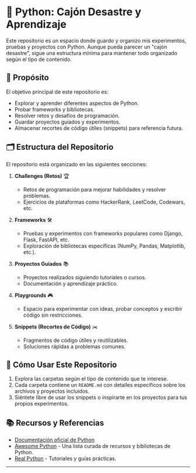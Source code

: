 # 🐍 Python: Cajón Desastre y Aprendizaje

Este repositorio es un espacio donde guardo y organizo mis experimentos, pruebas y proyectos con Python. Aunque pueda parecer un "cajón desastre", sigue una estructura mínima para mantener todo organizado según el tipo de contenido.

## 🎯 Propósito

El objetivo principal de este repositorio es:
- Explorar y aprender diferentes aspectos de Python.
- Probar frameworks y bibliotecas.
- Resolver retos y desafíos de programación.
- Guardar proyectos guiados y experimentos.
- Almacenar recortes de código útiles (snippets) para referencia futura.

## 🗂️ Estructura del Repositorio

El repositorio está organizado en las siguientes secciones:

1. **Challenges (Retos)** 🏆  
   - Retos de programación para mejorar habilidades y resolver problemas.
   - Ejercicios de plataformas como HackerRank, LeetCode, Codewars, etc.

2. **Frameworks** 🛠️  
   - Pruebas y experimentos con frameworks populares como Django, Flask, FastAPI, etc.
   - Exploración de bibliotecas específicas (NumPy, Pandas, Matplotlib, etc.).

3. **Proyectos Guiados** 📚  
   - Proyectos realizados siguiendo tutoriales o cursos.
   - Documentación y aprendizaje práctico.

4. **Playgrounds** 🎮  
   - Espacio para experimentar con ideas, probar conceptos y escribir código sin restricciones.

5. **Snippets (Recortes de Código)** ✂️  
   - Fragmentos de código útiles y reutilizables.
   - Soluciones rápidas a problemas comunes.

## 🚀 Cómo Usar Este Repositorio

1. Explora las carpetas según el tipo de contenido que te interese.
2. Cada carpeta contiene un `README.md` con detalles específicos sobre los archivos y proyectos incluidos.
3. Siéntete libre de usar los snippets o inspirarte en los proyectos para tus propios experimentos.

## 📚 Recursos y Referencias

- [Documentación oficial de Python](https://docs.python.org/3/)
- [Awesome Python](https://awesome-python.com/) - Una lista curada de recursos y bibliotecas de Python.
- [Real Python](https://realpython.com/) - Tutoriales y guías prácticas.

---


